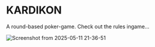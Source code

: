 # KARDIKON

A round-based poker-game. 
Check out the rules ingame...

![Screenshot from 2025-05-11 21-36-51](https://github.com/user-attachments/assets/148e8126-c018-41db-81a8-5fcf4f3d5ee0)
